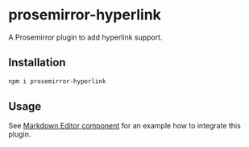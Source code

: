 # prosemirror-hyperlink

A Prosemirror plugin to add hyperlink support.

## Installation
```bash
npm i prosemirror-hyperlink
```

## Usage

See [Markdown Editor component](https://github.com/Collaborne/mwc-markdown-editor) for an example how to integrate this plugin.
